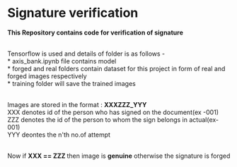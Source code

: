 # Signature verification
<b>This Repository contains code for verification of signature</b>

<br/>Tensorflow is used and details of folder is as follows -
<br/>* axis_bank.ipynb file contains model 
<br/>* forged and real folders contain dataset for this project in form of real and forged images respectively
<br/>* training folder will save the trained images

<br/>Images are stored in the format : <b>XXXZZZ_YYY</b>
<br/>XXX denotes id of the person who has signed on the document(ex -001)
<br/>ZZZ denotes the id of the person to whom the sign belongs in actual(ex- 001)
<br/>YYY deontes the n'th no.of attempt

<br/>Now if <b>XXX == ZZZ </b>then image is <b>genuine</b> otherwise the signature is forged


